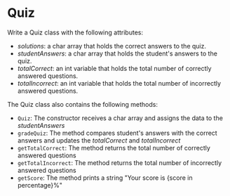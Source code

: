 # Quiz

Write a Quiz class with the following attributes:

- *solutions*: a char array that holds the correct answers to the quiz.
- *studentAnswers*: a char array that holds the student's answers to the quiz.
- *totalCorrect*: an int variable that holds the total number of correctly answered questions.
- *totalIncorrect*: an int variable that holds the total number of incorrectly answered questions.

The Quiz class also contains the following methods:

- `Quiz`: The constructor receives a char array and assigns the data to the *studentAnswers*
- `gradeQuiz`: The method compares student's answers with the correct answers and updates the *totalCorrect* and *totalIncorrect*
- `getTotalCorrect`: The method returns the total number of correctly answered questions
- `getTotalIncorrect`: The method returns the total number of incorrectly answered questions
- `getScore`: The method prints a string "Your score is {score in percentage}%"